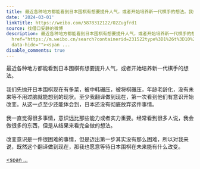 ```yaml
---
title: 最近各种地方都能看到日本围棋有想要提升人气，或者开始培养新一代棋手的想法。我们先抛开日本围棋现在有多菜，被中韩碾压，被将棋碾压，年龄老龄化，没有未来等...
date: '2024-03-01'
linkTitle: https://weibo.com/5878312122/O2Zugfrd1
source: 找借口安静的微博
description: 最近各种地方都能看到日本围棋有想要提升人气，或者开始培养新一代棋手的想法。<br><br>我们先抛开日本围棋现在有多菜，被中韩碾压，被将棋碾压，年龄老龄化，没有未来等不用过脑就能想到的现状。至少我翻译做到现在，第一次看到他们有意识开始改变。从这一点至少还能体会到，日本还没有彻底放弃这件事情。<br><br>我一直觉得很多事情，意识远比那些能力或者实力重要。经常看到很多人说，我会做很多的东西，但是从结果来看完全做的想法。<br><br>改变意识是一件很困难的事情，但是迈出第一步其实没有那么困难，所以对我来说，既然这个翻译做到现在，那我也愿意等待日本围棋在未来能有什么改变。<br><br><a
  href="https://m.weibo.cn/search?containerid=231522type%3D1%26t%3D10%26q%3D%23%E5%9B%B4%E6%A3%8B%23&amp;isnewpage=1"
  data-hide=""><span ...
disable_comments: true
---
```

最近各种地方都能看到日本围棋有想要提升人气，或者开始培养新一代棋手的想法。<br><br>我们先抛开日本围棋现在有多菜，被中韩碾压，被将棋碾压，年龄老龄化，没有未来等不用过脑就能想到的现状。至少我翻译做到现在，第一次看到他们有意识开始改变。从这一点至少还能体会到，日本还没有彻底放弃这件事情。<br><br>我一直觉得很多事情，意识远比那些能力或者实力重要。经常看到很多人说，我会做很多的东西，但是从结果来看完全做的想法。<br><br>改变意识是一件很困难的事情，但是迈出第一步其实没有那么困难，所以对我来说，既然这个翻译做到现在，那我也愿意等待日本围棋在未来能有什么改变。<br><br><a href="https://m.weibo.cn/search?containerid=231522type%3D1%26t%3D10%26q%3D%23%E5%9B%B4%E6%A3%8B%23&amp;isnewpage=1" data-hide=""><span ...